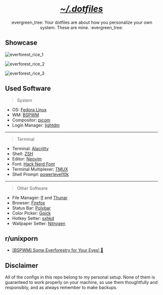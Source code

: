 <h1 align="center"><i><u>~/.dotfiles</u></i></h1>

<p align="center">:evergreen_tree: Your dotfiles are about how you personalize your own system. These are mine. :evergreen_tree:</p>

## Showcase

![everforest_rice_1](https://user-images.githubusercontent.com/86254474/232735149-7b0ee4ae-1079-4c6f-8c3f-23d785b9ab4a.png)

![everforest_rice_2](https://user-images.githubusercontent.com/86254474/230661911-271a21ce-9685-48b8-bdbe-1145f44d3495.png)

![everforest_rice_3](https://user-images.githubusercontent.com/86254474/232734949-4b1bbd70-944f-4ed5-a043-57258829f8dc.png)

## Used Software

> System
- OS: [Fedora Linux](https://getfedora.org/)
- WM: [BSPWM](https://github.com/baskerville/bspwm)
- Compositor: [picom](https://github.com/yshui/picom)
- Login Manager: [lightdm](https://github.com/canonical/lightdm)
---

> Terminal
- Terminal: [Alacritty](https://github.com/alacritty/alacritty)
- Shell: [ZSH](https://www.zsh.org/)
- Editor: [Neovim](https://github.com/neovim/neovim)
- Font: [Hack Nerd Font](https://www.nerdfonts.com/)
- Terminal Multiplexer: [TMUX](https://github.com/tmux/tmux)
- Shell Prompt: [powerlevel10k](https://github.com/romkatv/powerlevel10k)
---

> Other Software
- File Manager: [lf](https://github.com/gokcehan/lf) and [Thunar](https://docs.xfce.org/xfce/thunar/start)
- Browser: [Firefox](https://www.mozilla.org/en-US/firefox/new/)
- Status Bar: [Polybar](https://github.com/polybar/polybar)
- Color Picker: [Gpick](https://github.com/thezbyg/gpick)
- Hotkey Setter: [sxhkd](https://github.com/baskerville/sxhkd)
- Wallpaper Setter: [Nitrogen](https://github.com/l3ib/nitrogen)

## r/unixporn 
- [\[BSPWM\] Some Everforestry for Your Eyes! 🌿 ](https://www.reddit.com/r/unixporn/comments/12r56rn/bspwm_some_everforestry_for_your_eyes/) 

## Disclaimer

All of the configs in this repo belong to my personal setup. None of them is guaranteed to work properly on your machine, so use them thoughtfully and responsibly, and as always remember to make backups.
